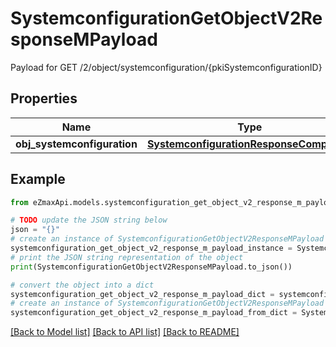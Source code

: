 # SystemconfigurationGetObjectV2ResponseMPayload

Payload for GET /2/object/systemconfiguration/{pkiSystemconfigurationID}

## Properties

Name | Type | Description | Notes
------------ | ------------- | ------------- | -------------
**obj_systemconfiguration** | [**SystemconfigurationResponseCompound**](SystemconfigurationResponseCompound.md) |  | 

## Example

```python
from eZmaxApi.models.systemconfiguration_get_object_v2_response_m_payload import SystemconfigurationGetObjectV2ResponseMPayload

# TODO update the JSON string below
json = "{}"
# create an instance of SystemconfigurationGetObjectV2ResponseMPayload from a JSON string
systemconfiguration_get_object_v2_response_m_payload_instance = SystemconfigurationGetObjectV2ResponseMPayload.from_json(json)
# print the JSON string representation of the object
print(SystemconfigurationGetObjectV2ResponseMPayload.to_json())

# convert the object into a dict
systemconfiguration_get_object_v2_response_m_payload_dict = systemconfiguration_get_object_v2_response_m_payload_instance.to_dict()
# create an instance of SystemconfigurationGetObjectV2ResponseMPayload from a dict
systemconfiguration_get_object_v2_response_m_payload_from_dict = SystemconfigurationGetObjectV2ResponseMPayload.from_dict(systemconfiguration_get_object_v2_response_m_payload_dict)
```
[[Back to Model list]](../README.md#documentation-for-models) [[Back to API list]](../README.md#documentation-for-api-endpoints) [[Back to README]](../README.md)


